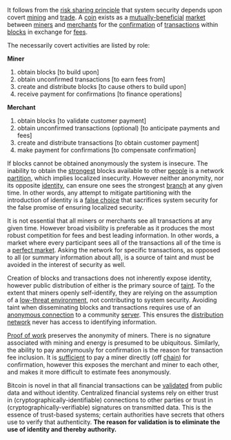 It follows from the [risk sharing principle](Risk-Sharing-Principle) that system security depends upon covert [mining](Glossary#mine) and [trade](Glossary#trade). A [coin](Glossary#coin) exists as a [mutually-beneficial](Balance-of-Power-Fallacy) [market](Glossary#market) between [miners](Glossary#miner) and [merchants](Glossary#merchant) for the [confirmation](Glossary#confirmation) of [transactions](Glossary#transaction) within [blocks](Glossary#block) in exchange for [fees](Glossary#fee).

The necessarily covert activities are listed by role:

**Miner**
1. obtain blocks [to build upon]
2. obtain unconfirmed transactions [to earn fees from]
3. create and distribute blocks [to cause others to build upon]
4. receive payment for confirmations [to finance operations]

**Merchant**
1. obtain blocks [to validate customer payment]
2. obtain unconfirmed transactions (optional) [to anticipate payments and fees]
3. create and distribute transactions [to obtain customer payment]
4. make payment for confirmations [to compensate confirmation]

If blocks cannot be obtained anonymously the system is insecure. The inability to obtain the [strongest](Glossary#strong) blocks available to other [people](Glossary#person) is a network [partition](Glossary#partition), which implies localized insecurity. However neither anonymity, nor its opposite [identity](Glossary#identity), can ensure one sees the strongest [branch](Glossary#branch) at any given time. In other words, any attempt to mitigate partitioning with the introduction of identity is a [false choice](https://en.wikipedia.org/wiki/False_dilemma) that sacrifices system security for the false promise of ensuring localized security.

It is not essential that all miners or merchants see all transactions at any given time. However broad visibility is preferable as it produces the most robust competition for fees and best leading information. In other words, a market where every participant sees all of the transactions all of the time is a [perfect market](https://en.wikipedia.org/wiki/Perfect_competition). Asking the network for specific transactions, as opposed to all (or summary information about all), is a source of taint and must be avoided in the interest of security as well.

Creation of blocks and transactions does not inherently expose identity, however public distribution of either is the primary source of [taint](Glossary#taint). To the extent that miners openly self-identify, they are relying on the assumption of a [low-threat environment](Threat-Level-Paradox), not contributing to system security. Avoiding taint when disseminating blocks and transactions requires use of an [anonymous connection](https://en.wikipedia.org/wiki/Anonymizer) to a community [server](Glossary#client-server). This ensures the [distribution network](Glossary#peer-to-peer) never has access to identifying information.

[Proof of work](Glossary#proof) preserves the anonymity of miners. There is no signature associated with mining and energy is presumed to be ubiquitous. Similarly, the ability to pay anonymously for confirmation is the reason for transaction fee inclusion. It is [sufficient](Side-Fee-Fallacy) to pay a miner directly (off [chain](Glossary#chain)) for confirmation, however this exposes the merchant and miner to each other, and makes it more difficult to estimate fees anonymously.

Bitcoin is novel in that all financial transactions can be [validated](Glossary#validation) from public data and without identity. Centralized financial systems rely on either trust in (cryptographically-identifiable) connections to other parties or trust in (cryptographically-verifiable) signatures on transmitted data. This is the essence of trust-based systems; certain authorities have secrets that others use to verify that authenticity. **The reason for validation is to eliminate the use of identity and thereby authority.**